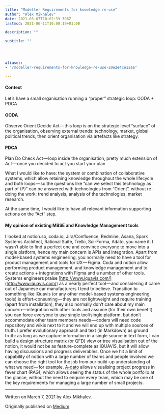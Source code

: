```yaml
---
title: "Modeller Requirements for knowledge re-use"
author: "Alex Mikhalev"
date: 2021-03-07T10:02:39.396Z
lastmod: 2021-06-11T10:00:19+01:00

description: ""

subtitle: ""




aliases:
- "/modeller-requirements-for-knowledge-re-use-20e2e4ce12ea"

---
```


#### Context

Let’s have a small organisation running a “proper” strategic loop: OODA + PDCA

#### OODA

Observe Orient Decide Act — this loop is on the strategic level “surface” of the organisation, observing external trends: technology, market, global political trends, then orient organisation via artefacts like strategy.

#### PDCA

Plan Do Check Act — loop inside the organisation, pretty much extension of Act — once you decided to act you start your plan.

What I would like to have: the system or combination of collaborative systems, which allow retaining knowledge throughout the whole lifecycle and both loops — so the questions like “can we select this technology as part of (P)” can be answered with technologies from “Orient”, without re-doing the work: trend analysis, analysis of the technologies, market research.

At the same time, I would like to have all relevant information supporting actions on the “Act” step.

#### My opinion of existing MBSE and Knowledge Management tools

I looked at notion.so, coda.io, Jira/Confluence, Redmine, Asana, Spark Systems Architect, Rational Suite, Trello, Sci-Forma, Adato, you name it. I wasn’t able to find a perfect one and convince everyone to move into a single platform, hence my main concern is APIs and integration. Apart from model-based systems engineering, you normally need to have a tool for product management and tools for UX — Figma. Coda and notion allow performing product management, and knowledge management and to create actions + integrations with Figma and a number of other tools. Systems engineers praise [http://www.iquavis.com/](http://www.iquavis.com/) as a nearly perfect tool — and considering it came out of Japanese car manufacturers I tend to believe. Transition to something like iQuavis (or any other model-based systems engineering tools) is effort-consuming — they are not lightweight and require training (apart from installation), they also normally don’t care about my main concern — integration with other tools and assume (for their own benefit) you can force everyone to use single tool/single platform, but don’t accommodate other team members needs — coders will need code repository and wikis next to it and we will end up with multiple sources of truth. I prefer evolutionary approach and text (in Markdown) as ground truth: as long as we capture information in a single source in text form, I can build a design structure matrix (or QFD) view or tree visualisation out of the notion, it would not be as feature-complete as iQUAVIS, but it will allow having discussions and progress deliverables. Once we hit a limit of capability of notion with a large number of teams and people involved we can choose the right tool for the job from our build-up understanding of what we need — for example, [A-dato](https://www.a-dato.com/agile-scrum-kanban/) allows visualising project progress in fever chart (RAG), which allows seeing the status of the whole portfolio at the glance, without the need to enquire every team, which may be one of the key requirements for managing a large number of small projects.

* * *
Written on March 7, 2021 by Alex Mikhalev.

Originally published on [Medium](https://medium.com/@alexmikhalev/modeller-requirements-for-knowledge-re-use-20e2e4ce12ea)
